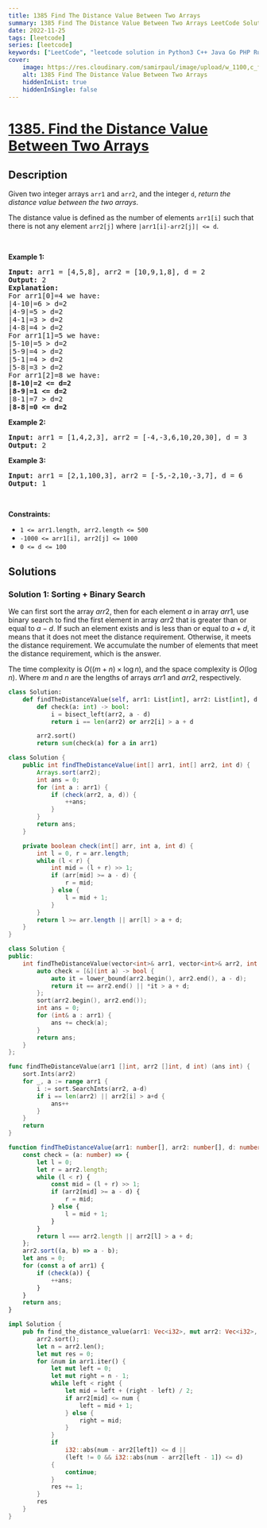 ```yaml
---
title: 1385 Find The Distance Value Between Two Arrays
summary: 1385 Find The Distance Value Between Two Arrays LeetCode Solution Explained
date: 2022-11-25
tags: [leetcode]
series: [leetcode]
keywords: ["LeetCode", "leetcode solution in Python3 C++ Java Go PHP Ruby Swift TypeScript Rust C# JavaScript C", "1385 Find The Distance Value Between Two Arrays LeetCode Solution Explained in all languages"]
cover:
    image: https://res.cloudinary.com/samirpaul/image/upload/w_1100,c_fit,co_rgb:FFFFFF,l_text:Arial_75_bold:1385 Find The Distance Value Between Two Arrays - Solution Explained/problem-solving.webp
    alt: 1385 Find The Distance Value Between Two Arrays
    hiddenInList: true
    hiddenInSingle: false
---
```



# [1385. Find the Distance Value Between Two Arrays](https://leetcode.com/problems/find-the-distance-value-between-two-arrays)


## Description

<p>Given two integer arrays <code>arr1</code> and <code>arr2</code>, and the integer <code>d</code>, <em>return the distance value between the two arrays</em>.</p>

<p>The distance value is defined as the number of elements <code>arr1[i]</code> such that there is not any element <code>arr2[j]</code> where <code>|arr1[i]-arr2[j]| &lt;= d</code>.</p>

<p>&nbsp;</p>
<p><strong class="example">Example 1:</strong></p>

<pre>
<strong>Input:</strong> arr1 = [4,5,8], arr2 = [10,9,1,8], d = 2
<strong>Output:</strong> 2
<strong>Explanation:</strong> 
For arr1[0]=4 we have: 
|4-10|=6 &gt; d=2 
|4-9|=5 &gt; d=2 
|4-1|=3 &gt; d=2 
|4-8|=4 &gt; d=2 
For arr1[1]=5 we have: 
|5-10|=5 &gt; d=2 
|5-9|=4 &gt; d=2 
|5-1|=4 &gt; d=2 
|5-8|=3 &gt; d=2
For arr1[2]=8 we have:
<strong>|8-10|=2 &lt;= d=2</strong>
<strong>|8-9|=1 &lt;= d=2</strong>
|8-1|=7 &gt; d=2
<strong>|8-8|=0 &lt;= d=2</strong>
</pre>

<p><strong class="example">Example 2:</strong></p>

<pre>
<strong>Input:</strong> arr1 = [1,4,2,3], arr2 = [-4,-3,6,10,20,30], d = 3
<strong>Output:</strong> 2
</pre>

<p><strong class="example">Example 3:</strong></p>

<pre>
<strong>Input:</strong> arr1 = [2,1,100,3], arr2 = [-5,-2,10,-3,7], d = 6
<strong>Output:</strong> 1
</pre>

<p>&nbsp;</p>
<p><strong>Constraints:</strong></p>

<ul>
	<li><code>1 &lt;= arr1.length, arr2.length &lt;= 500</code></li>
	<li><code>-1000 &lt;= arr1[i], arr2[j] &lt;= 1000</code></li>
	<li><code>0 &lt;= d &lt;= 100</code></li>
</ul>

## Solutions

### Solution 1: Sorting + Binary Search

We can first sort the array $arr2$, then for each element $a$ in array $arr1$, use binary search to find the first element in array $arr2$ that is greater than or equal to $a-d$. If such an element exists and is less than or equal to $a+d$, it means that it does not meet the distance requirement. Otherwise, it meets the distance requirement. We accumulate the number of elements that meet the distance requirement, which is the answer.

The time complexity is $O((m + n) \times \log n)$, and the space complexity is $O(\log n)$. Where $m$ and $n$ are the lengths of arrays $arr1$ and $arr2$, respectively.

<!-- tabs:start -->

```python
class Solution:
    def findTheDistanceValue(self, arr1: List[int], arr2: List[int], d: int) -> int:
        def check(a: int) -> bool:
            i = bisect_left(arr2, a - d)
            return i == len(arr2) or arr2[i] > a + d

        arr2.sort()
        return sum(check(a) for a in arr1)
```

```java
class Solution {
    public int findTheDistanceValue(int[] arr1, int[] arr2, int d) {
        Arrays.sort(arr2);
        int ans = 0;
        for (int a : arr1) {
            if (check(arr2, a, d)) {
                ++ans;
            }
        }
        return ans;
    }

    private boolean check(int[] arr, int a, int d) {
        int l = 0, r = arr.length;
        while (l < r) {
            int mid = (l + r) >> 1;
            if (arr[mid] >= a - d) {
                r = mid;
            } else {
                l = mid + 1;
            }
        }
        return l >= arr.length || arr[l] > a + d;
    }
}
```

```cpp
class Solution {
public:
    int findTheDistanceValue(vector<int>& arr1, vector<int>& arr2, int d) {
        auto check = [&](int a) -> bool {
            auto it = lower_bound(arr2.begin(), arr2.end(), a - d);
            return it == arr2.end() || *it > a + d;
        };
        sort(arr2.begin(), arr2.end());
        int ans = 0;
        for (int& a : arr1) {
            ans += check(a);
        }
        return ans;
    }
};
```

```go
func findTheDistanceValue(arr1 []int, arr2 []int, d int) (ans int) {
	sort.Ints(arr2)
	for _, a := range arr1 {
		i := sort.SearchInts(arr2, a-d)
		if i == len(arr2) || arr2[i] > a+d {
			ans++
		}
	}
	return
}
```

```ts
function findTheDistanceValue(arr1: number[], arr2: number[], d: number): number {
    const check = (a: number) => {
        let l = 0;
        let r = arr2.length;
        while (l < r) {
            const mid = (l + r) >> 1;
            if (arr2[mid] >= a - d) {
                r = mid;
            } else {
                l = mid + 1;
            }
        }
        return l === arr2.length || arr2[l] > a + d;
    };
    arr2.sort((a, b) => a - b);
    let ans = 0;
    for (const a of arr1) {
        if (check(a)) {
            ++ans;
        }
    }
    return ans;
}
```

```rust
impl Solution {
    pub fn find_the_distance_value(arr1: Vec<i32>, mut arr2: Vec<i32>, d: i32) -> i32 {
        arr2.sort();
        let n = arr2.len();
        let mut res = 0;
        for &num in arr1.iter() {
            let mut left = 0;
            let mut right = n - 1;
            while left < right {
                let mid = left + (right - left) / 2;
                if arr2[mid] <= num {
                    left = mid + 1;
                } else {
                    right = mid;
                }
            }
            if
                i32::abs(num - arr2[left]) <= d ||
                (left != 0 && i32::abs(num - arr2[left - 1]) <= d)
            {
                continue;
            }
            res += 1;
        }
        res
    }
}
```

<!-- tabs:end -->

<!-- end -->
